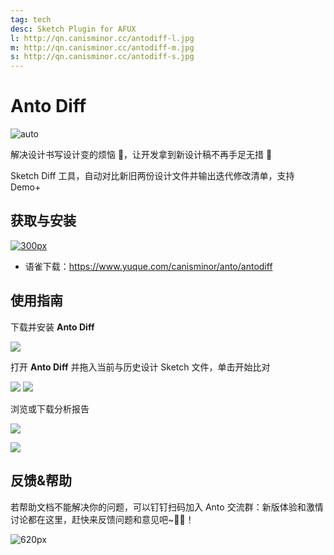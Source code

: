 ```yaml
---
tag: tech
desc: Sketch Plugin for AFUX
l: http://qn.canisminor.cc/antodiff-l.jpg
m: http://qn.canisminor.cc/antodiff-m.jpg
s: http://qn.canisminor.cc/antodiff-s.jpg
---
```


# Anto Diff

![auto](https://img.shields.io/github/release/canisminor1990/anto-diff.svg)

解决设计书写设计变的烦恼 🥵，让开发拿到新设计稿不再手足无措 🤥

Sketch Diff 工具，自动对比新旧两份设计文件并输出迭代修改清单，支持 Demo+

## 获取与安装

[![300px](http://qn.canisminor.cc/2019-07-20-070420.jpg)](https://github.com/canisminor1990/anto-diff/releases)

- 语雀下载：https://www.yuque.com/canisminor/anto/antodiff

## 使用指南

下载并安装 **Anto Diff**

![](http://qn.canisminor.cc/2019-07-20-070517.jpg)

打开 **Anto Diff** 并拖入当前与历史设计 Sketch 文件，单击开始比对

![](http://qn.canisminor.cc/2019-07-20-070557.jpg)
![](http://qn.canisminor.cc/2019-07-20-070611.jpg)

浏览或下载分析报告

![](http://qn.canisminor.cc/2019-07-20-070621.jpg)

![](http://qn.canisminor.cc/2019-07-20-070629.jpg)

## 反馈&帮助

若帮助文档不能解决你的问题，可以钉钉扫码加入 Anto 交流群：新版体验和激情讨论都在这里，赶快来反馈问题和意见吧~🤘😘！

![620px](http://qn.canisminor.cc/2018-12-19-144658.png)
